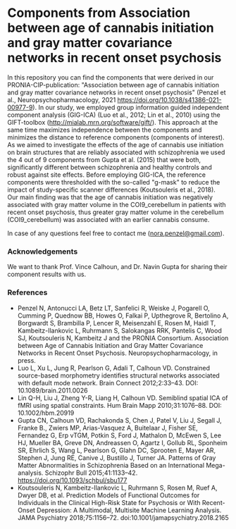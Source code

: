 # Components from Association between age of cannabis initiation and gray matter covariance networks in recent onset psychosis

In this repository you can find the components that were derived in our PRONIA-CIP-publication: "Association between age of cannabis initiation and gray matter
covariance networks in recent onset psychosis" (Penzel et al., Neuropsychopharmacology, 2021 https://doi.org/10.1038/s41386-021-00977-9).
In our study, we employed group information guided independent component analysis (GIG-ICA) (Luo et al., 2012; Lin et al., 2010) using the GIFT-toolbox (http://mialab.mrn.org/software/gift/). This approach at the same time maximizes independence between the components and minimizes the distance to reference components (components of interest). As we aimed to investigate the effects of the age of cannabis use initiation on brain structures that are reliably associated with schizophrenia we used the 4 out of 9 components from Gupta et al. (2015) that were both, significantly different between schizophrenia and healthy controls and robust against site effects. Before employing GIG-ICA, the reference components were thresholded with the so-called "g-mask" to reduce the impact of study-specific scanner differences (Koutsouleris et al., 2018).  
Our main finding was that the age of cannabis initiation was negatively associated with gray matter volume in the COI9_cerebellum in patients with recent onset psychosis, thus greater gray matter volume in the cerebellum (COI9_cerebellum) was associated with an earlier cannabis consume. 

In case of any questions feel free to contact me (nora.penzel@gmail.com). 

### Acknowledgements
We want to thank Prof. Vince Calhoun, and Dr. Navin Gupta for sharing their component results with us. 

### References
- Penzel N, Antonucci LA, Betz LT, Sanfelici R, Weiske J, Pogarell O, Cumming P, Quednow BB, Howes O, Falkai P, Upthegrove R, Bertolino A, Borgwardt S, Brambilla P, Lencer R, Meisenzahl E, Rosen M, Haidl T, Kambeitz-Ilankovic L, Ruhrmann S, Salokangas RRK, Pantelis C, Wood SJ, Koutsouleris N, Kambeitz J and the PRONIA Consortium. Association between Age of Cannabis Initiation and Gray Matter Covariance Networks in Recent Onset Psychosis. Neuropsychopharmacology, in press. 
- Luo L, Xu L, Jung R, Pearlson G, Adali T, Calhoun VD. Constrained source-based morphometry identifies structural networks associated with default mode network. Brain Connect 2012;2:33–43. DOI: 10.1089/brain.2011.0026
- Lin Q-H, Liu J, Zheng Y-R, Liang H, Calhoun VD. Semiblind spatial ICA of fMRI using spatial constraints. Hum Brain Mapp 2010;31:1076–88. DOI: 10.1002/hbm.20919
- Gupta CN, Calhoun VD, Rachakonda S, Chen J, Patel V, Liu J, Segall J, Franke B., Zwiers MP, Arias-Vasquez A, Buitelaar J, Fisher SE, Fernandez G, Erp vTGM, Potkin S, Ford J, Mathalon D, McEwen S, Lee HJ, Mueller BA, Greve DN, Andreassen O, Agartz I, Gollub RL, Sponheim SR, Ehrlich S, Wang L, Pearlson G, Glahn DC, Sprooten E, Mayer AR, Stephen J, Jung RE, Canive J, Bustillo J, Turner JA. Patterns of Gray Matter Abnormalities in Schizophrenia Based on an International Mega-analysis. Schizophr Bull 2015;41:1133–42. https://doi.org/10.1093/schbul/sbu177
- Koutsouleris N, Kambeitz-Ilankovic L, Ruhrmann S, Rosen M, Ruef A, Dwyer DB, et al. Prediction Models of Functional Outcomes for Individuals in the Clinical High-Risk State for Psychosis or With Recent-Onset Depression: A Multimodal, Multisite Machine Learning Analysis. JAMA Psychiatry 2018;75:1156–72. doi:10.1001/jamapsychiatry.2018.2165
